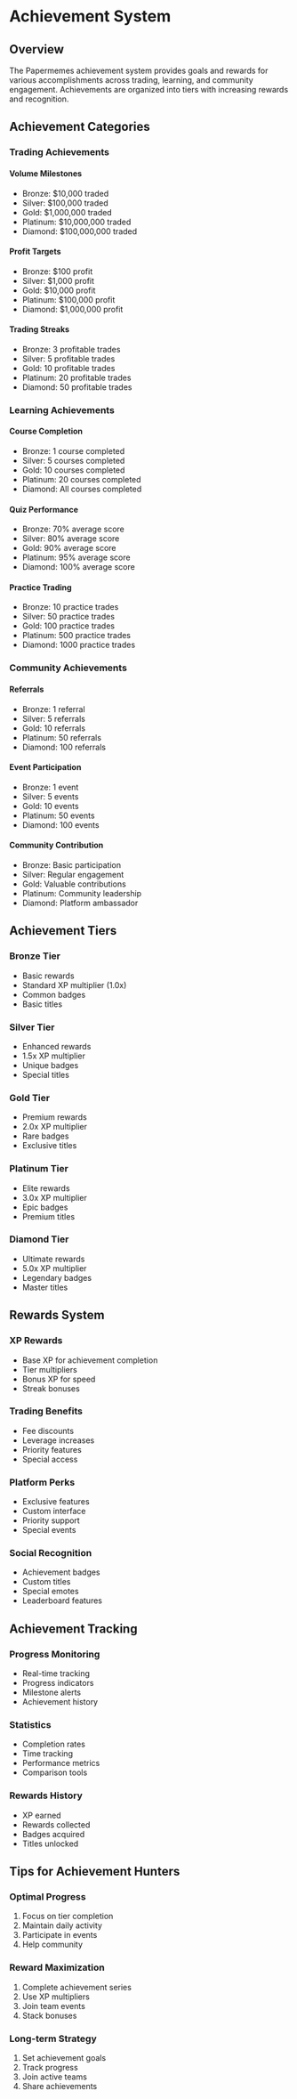 # Achievement System

## Overview

The Papermemes achievement system provides goals and rewards for various accomplishments across trading, learning, and community engagement. Achievements are organized into tiers with increasing rewards and recognition.

## Achievement Categories

### Trading Achievements

#### Volume Milestones
- Bronze: $10,000 traded
- Silver: $100,000 traded
- Gold: $1,000,000 traded
- Platinum: $10,000,000 traded
- Diamond: $100,000,000 traded

#### Profit Targets
- Bronze: $100 profit
- Silver: $1,000 profit
- Gold: $10,000 profit
- Platinum: $100,000 profit
- Diamond: $1,000,000 profit

#### Trading Streaks
- Bronze: 3 profitable trades
- Silver: 5 profitable trades
- Gold: 10 profitable trades
- Platinum: 20 profitable trades
- Diamond: 50 profitable trades

### Learning Achievements

#### Course Completion
- Bronze: 1 course completed
- Silver: 5 courses completed
- Gold: 10 courses completed
- Platinum: 20 courses completed
- Diamond: All courses completed

#### Quiz Performance
- Bronze: 70% average score
- Silver: 80% average score
- Gold: 90% average score
- Platinum: 95% average score
- Diamond: 100% average score

#### Practice Trading
- Bronze: 10 practice trades
- Silver: 50 practice trades
- Gold: 100 practice trades
- Platinum: 500 practice trades
- Diamond: 1000 practice trades

### Community Achievements

#### Referrals
- Bronze: 1 referral
- Silver: 5 referrals
- Gold: 10 referrals
- Platinum: 50 referrals
- Diamond: 100 referrals

#### Event Participation
- Bronze: 1 event
- Silver: 5 events
- Gold: 10 events
- Platinum: 50 events
- Diamond: 100 events

#### Community Contribution
- Bronze: Basic participation
- Silver: Regular engagement
- Gold: Valuable contributions
- Platinum: Community leadership
- Diamond: Platform ambassador

## Achievement Tiers

### Bronze Tier
- Basic rewards
- Standard XP multiplier (1.0x)
- Common badges
- Basic titles

### Silver Tier
- Enhanced rewards
- 1.5x XP multiplier
- Unique badges
- Special titles

### Gold Tier
- Premium rewards
- 2.0x XP multiplier
- Rare badges
- Exclusive titles

### Platinum Tier
- Elite rewards
- 3.0x XP multiplier
- Epic badges
- Premium titles

### Diamond Tier
- Ultimate rewards
- 5.0x XP multiplier
- Legendary badges
- Master titles

## Rewards System

### XP Rewards
- Base XP for achievement completion
- Tier multipliers
- Bonus XP for speed
- Streak bonuses

### Trading Benefits
- Fee discounts
- Leverage increases
- Priority features
- Special access

### Platform Perks
- Exclusive features
- Custom interface
- Priority support
- Special events

### Social Recognition
- Achievement badges
- Custom titles
- Special emotes
- Leaderboard features

## Achievement Tracking

### Progress Monitoring
- Real-time tracking
- Progress indicators
- Milestone alerts
- Achievement history

### Statistics
- Completion rates
- Time tracking
- Performance metrics
- Comparison tools

### Rewards History
- XP earned
- Rewards collected
- Badges acquired
- Titles unlocked

## Tips for Achievement Hunters

### Optimal Progress
1. Focus on tier completion
2. Maintain daily activity
3. Participate in events
4. Help community

### Reward Maximization
1. Complete achievement series
2. Use XP multipliers
3. Join team events
4. Stack bonuses

### Long-term Strategy
1. Set achievement goals
2. Track progress
3. Join active teams
4. Share achievements 